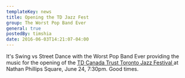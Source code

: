 ```yaml
---
templateKey: news
title: Opening the TD Jazz Fest
group: The Worst Pop Band Ever
general: true
postedBy: timshia
date: 2016-06-03T14:21:07-04:00
---
```

It's Swing vs Street Dance with the Worst Pop Band Ever providing the music for the opening of the [TD Canada Trust Toronto Jazz Festival ](https://torontojazz.com/calendar/rebuild)at Nathan Phillips Square, June 24, 7:30pm. Good times.